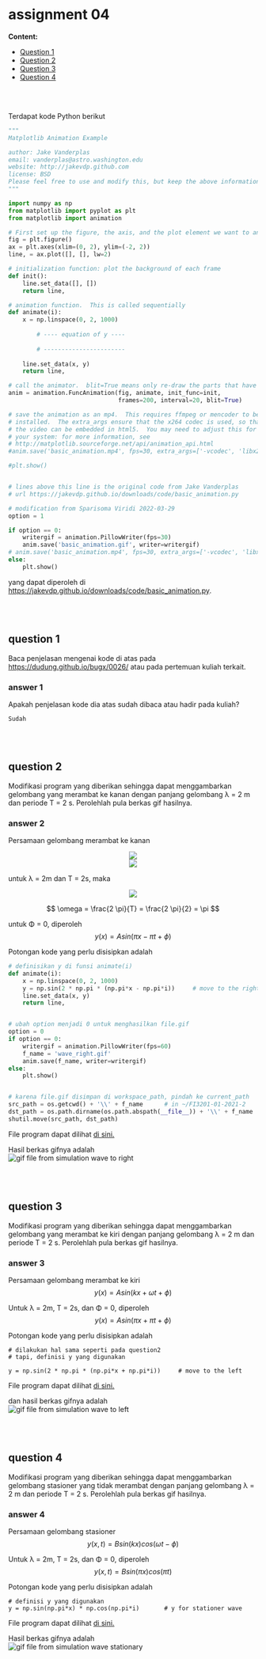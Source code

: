 # assignment 04

**Content:**
- [Question 1](#q1)
- [Question 2](#q2)
- [Question 3](#q3)
- [Question 4](#q4)
<br>
<br>

Terdapat kode Python berikut

```python
"""
Matplotlib Animation Example

author: Jake Vanderplas
email: vanderplas@astro.washington.edu
website: http://jakevdp.github.com
license: BSD
Please feel free to use and modify this, but keep the above information. Thanks!
"""

import numpy as np
from matplotlib import pyplot as plt
from matplotlib import animation

# First set up the figure, the axis, and the plot element we want to animate
fig = plt.figure()
ax = plt.axes(xlim=(0, 2), ylim=(-2, 2))
line, = ax.plot([], [], lw=2)

# initialization function: plot the background of each frame
def init():
    line.set_data([], [])
    return line,

# animation function.  This is called sequentially
def animate(i):
    x = np.linspace(0, 2, 1000)
		
		# ---- equation of y ----
		
		# -----------------------
		
    line.set_data(x, y)
    return line,

# call the animator.  blit=True means only re-draw the parts that have changed.
anim = animation.FuncAnimation(fig, animate, init_func=init,
                               frames=200, interval=20, blit=True)

# save the animation as an mp4.  This requires ffmpeg or mencoder to be
# installed.  The extra_args ensure that the x264 codec is used, so that
# the video can be embedded in html5.  You may need to adjust this for
# your system: for more information, see
# http://matplotlib.sourceforge.net/api/animation_api.html
#anim.save('basic_animation.mp4', fps=30, extra_args=['-vcodec', 'libx264'])

#plt.show()


# lines above this line is the original code from Jake Vanderplas
# url https://jakevdp.github.io/downloads/code/basic_animation.py

# modification from Sparisoma Viridi 2022-03-29
option = 1

if option == 0:
	writergif = animation.PillowWriter(fps=30)
	anim.save('basic_animation.gif', writer=writergif)
# anim.save('basic_animation.mp4', fps=30, extra_args=['-vcodec', 'libx264'])
else:
	plt.show()


```
yang dapat diperoleh di <https://jakevdp.github.io/downloads/code/basic_animation.py>.

<br>
<br>

## question 1 <a name="q1"></a>
Baca penjelasan mengenai kode di atas pada <https://dudung.github.io/bugx/0026/> atau pada pertemuan kuliah terkait.

### answer 1
Apakah penjelasan kode dia atas sudah dibaca atau hadir pada kuliah?
```
Sudah
```

<br>
<br>

## question 2 <a name="q2"></a>
Modifikasi program yang diberikan sehingga dapat menggambarkan gelombang yang merambat ke kanan dengan panjang gelombang &lambda; = 2 m dan periode T = 2 s. Perolehlah pula berkas gif hasilnya.

### answer 2
Persamaan gelombang merambat ke kanan
<!-- $$
\color{#3776ab}
y(x) = A sin(kx - \omega t + \phi)
$$ --> 

<div align="center"><img style="background-color: white, color: black" src="https://render.githubusercontent.com/render/math?math=\color{black}y(x)%20%3D%20A%20sin(kx%20-%20%5Comega%20t%20%2B%20%5Cphi)%0D#gh-light-mode-only"></div>
<div align="center"><img style="background-color: white, color: black" src="https://render.githubusercontent.com/render/math?math=\color{white}y(x)%20%3D%20A%20sin(kx%20-%20%5Comega%20t%20%2B%20%5Cphi)%0D#gh-dark-mode-only"></div>

untuk &lambda; = 2m dan T = 2s, maka
<!-- $$
\color{#black} \pagecolor{white}
k = \frac{2 \pi}{\lambda} = \frac{2 \pi}{2} = \pi
$$ --> 

<div align="center"><img style="background-color: white, color: black" src="https://render.githubusercontent.com/render/math?math=%5Ccolor%7B%233776ab%7D%0D%0Ak%20%3D%20%5Cfrac%7B2%20%5Cpi%7D%7B%5Clambda%7D%20%3D%20%5Cfrac%7B2%20%5Cpi%7D%7B2%7D%20%3D%20%5Cpi%0D"></div>

$$
\omega = \frac{2 \pi}{T} = \frac{2 \pi}{2} = \pi
$$

untuk &Phi; = 0, diperoleh
$$
y(x) = A sin(\pi x - \pi t + \phi)
$$


Potongan kode yang perlu disisipkan adalah
```py
# definisikan y di funsi animate(i)
def animate(i):
    x = np.linspace(0, 2, 1000)
    y = np.sin(2 * np.pi * (np.pi*x - np.pi*i))     # move to the right
    line.set_data(x, y)
    return line,


# ubah option menjadi 0 untuk menghasilkan file.gif
option = 0
if option == 0:
    writergif = animation.PillowWriter(fps=60)
    f_name = 'wave_right.gif'
    anim.save(f_name, writer=writergif)
else:
	plt.show()


# karena file.gif disimpan di workspace_path, pindah ke current_path
src_path = os.getcwd() + '\\' + f_name      # in ~/FI3201-01-2021-2
dst_path = os.path.dirname(os.path.abspath(__file__)) + '\\' + f_name
shutil.move(src_path, dst_path)
```
File program dapat dilihat [di sini.](q2_right.py)

Hasil berkas gifnya adalah \
![gif file from simulation wave to right](wave_right.gif)

<br>
<br>

## question 3 <a name="q3"></a>
Modifikasi program yang diberikan sehingga dapat menggambarkan gelombang yang merambat ke kiri dengan panjang gelombang &lambda; = 2 m dan periode T = 2 s. Perolehlah pula berkas gif hasilnya.

### answer 3
Persamaan gelombang merambat ke kiri
$$
y(x) = A sin(kx + \omega t + \phi)
$$

Untuk &lambda; = 2m, T = 2s, dan &Phi; = 0, diperoleh
$$
y(x) = A sin(\pi x + \pi t + \phi)
$$

Potongan kode yang perlu disisipkan adalah
```
# dilakukan hal sama seperti pada question2
# tapi, definisi y yang digunakan

y = np.sin(2 * np.pi * (np.pi*x + np.pi*i))     # move to the left

```
File program dapat dilihat [di sini.](q3_left.py)

dan hasil berkas gifnya adalah \
![gif file from simulation wave to left](wave_left.gif)

<br>
<br>

## question 4 <a name="q4"></a>
Modifikasi program yang diberikan sehingga dapat menggambarkan gelombang stasioner yang tidak merambat dengan panjang gelombang &lambda; = 2 m dan periode T = 2 s. Perolehlah pula berkas gif hasilnya.

### answer 4
Persamaan gelombang stasioner
$$
y(x,t) = B sin(kx) cos(\omega t - \phi)
$$

Untuk &lambda; = 2m, T = 2s, dan &Phi; = 0, diperoleh
$$
y(x,t) = B sin(\pi x) cos(\pi t)
$$

Potongan kode yang perlu disisipkan adalah
```
# definisi y yang digunakan
y = np.sin(np.pi*x) * np.cos(np.pi*i)       # y for stationer wave

```
File program dapat dilihat [di sini.](q4_stationer.py)

Hasil berkas gifnya adalah \
![gif file from simulation wave stationary](wave_stationer.gif)
